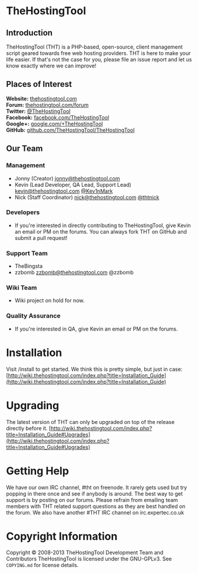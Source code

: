# TheHostingTool
## Introduction
TheHostingTool (THT) is a PHP-based, open-source, client management script
geared towards free web hosting providers. THT is here to make your life
easier. If that's not the case for you, please file an issue report and
let us know exactly where we can improve!

## Places of Interest
**Website:** [thehostingtool.com](https://thehostingtool.com/)  
**Forum:** [thehostingtool.com/forum](https://thehostingtool.com/forum/)  
**Twitter:** [@TheHostingTool](https://twitter.com/TheHostingTool)  
**Facebook:** [facebook.com/TheHostingTool](https://www.facebook.com/TheHostingTool)  
**Google+:** [google.com/+TheHostingTool](https://google.com/+TheHostingTool)  
**GitHub:** [github.com/TheHostingTool/TheHostingTool](https://github.com/TheHostingTool/TheHostingTool)


## Our Team
### Management
* Jonny (Creator) <jonny@thehostingtool.com>
* Kevin (Lead Developer, QA Lead, Support Lead) <kevin@thehostingtool.com> [@Kev1nMark](https://twitter.com/Kev1nMark)
* Nick (Staff Coordinator) <nick@thehostingtool.com> [@thtnick](https://twitter.com/thtnick)


### Developers
* If you're interested in directly contributing to TheHostingTool, give Kevin an email or PM on the forums. You can always fork THT on GitHub and submit a pull request!

### Support Team
* TheBingsta
* zzbomb <zzbomb@thehostingtool.com> @zzbomb

### Wiki Team
* Wiki project on hold for now.

### Quality Assurance
* If you're interested in QA, give Kevin an email or PM on the forums.

# Installation
Visit /install to get started. We think this is pretty simple, but just in case:
[http://wiki.thehostingtool.com/index.php?title=Installation_Guide](http://wiki.thehostingtool.com/index.php?title=Installation_Guide)


# Upgrading
The latest version of THT can only be upgraded on top of the release directly before it.
[http://wiki.thehostingtool.com/index.php?title=Installation_Guide#Upgrades](http://wiki.thehostingtool.com/index.php?title=Installation_Guide#Upgrades)


# Getting Help
We have our own IRC channel, #tht on freenode. It rarely gets used but try popping in
there once and see if anybody is around. The best way to get support is by posting on
our forums. Please refrain from emailing team members with THT related support
questions as they are best handled on the forum. We also have another #THT IRC
channel on irc.expertec.co.uk


# Copyright Information
Copyright © 2008-2013 TheHostingTool Development Team and Contributors
TheHostingTool is licensed under the GNU-GPLv3. See `COPYING.md` for license details.
